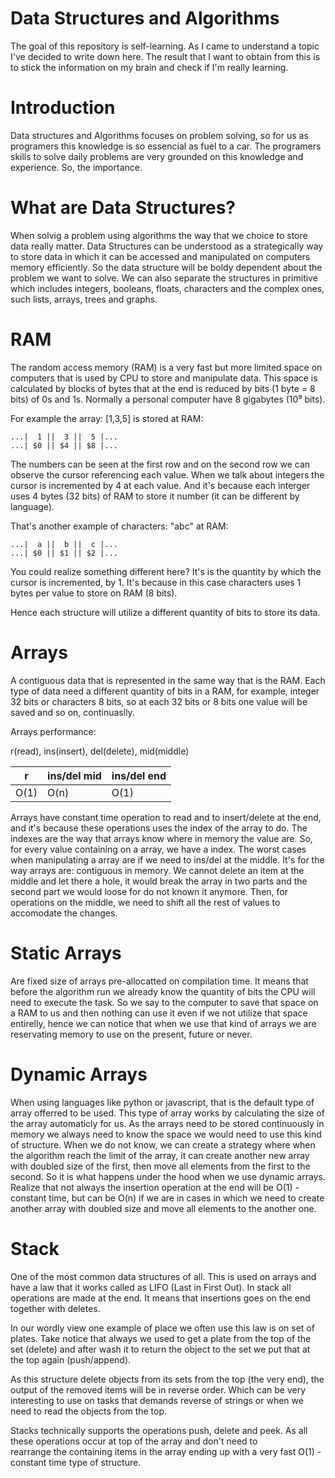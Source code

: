 # Data Structures and Algorithms

The goal of this repository is self-learning. As I came to understand a topic I've decided to write down here.
The result that I want to obtain from this is to stick the information on my brain and check if I'm really learning.

# Introduction

Data structures and Algorithms focuses on problem solving, so for us as programers this knowledge is so essencial as fuel to a car.
The programers skills to solve daily problems are very grounded on this knowledge and experience. So, the importance.

# What are Data Structures?

When solvig a problem using algorithms the way that we choice to store data really matter. 
Data Structures can be understood as a strategically way to store data in which it can be accessed and manipulated on computers memory efficiently.
So the data structure will be boldy dependent about the problem we want to solve. 
We can also separate the structures in primitive which includes integers, booleans, floats, characters and the complex ones, such lists, arrays, trees and graphs.

# RAM

The random access memory (RAM) is a very fast but more limited space on computers that is used by CPU to store and manipulate data.
This space is calculated by blocks of bytes that at the end is reduced by bits (1 byte = 8 bits) of 0s and 1s. 
Normally a personal computer have 8 gigabytes (10⁹ bits).

For example the array: [1,3,5] is stored at RAM:

```
...|  1 ||  3 ||  5 |...
...| $0 || $4 || $8 |...
```

The numbers can be seen at the first row and on the second row we can observe the cursor referencing each value.
When we talk about integers the cursor is incremented by 4 at each value. And it's because each interger uses 4 bytes (32 bits) of RAM to store it number (it can be different by language).

That's another example of characters: "abc" at RAM:

```
...|  a ||  b ||  c |...
...| $0 || $1 || $2 |...
```

You could realize something different here? It's is the quantity by which the cursor is incremented, by 1.
It's because in this case characters uses 1 bytes per value to store on RAM (8 bits).

Hence each structure will utilize a different quantity of bits to store its data.

# Arrays
A contiguous data that is represented in the same way that is the RAM. Each type of data need a different quantity of bits in a RAM, for example, integer 32 bits or characters 8 bits, so at each 32 bits or 8 bits one value will be saved and so on, continuaslly.

Arrays performance:

r(read), ins(insert), del(delete), mid(middle)

|   r   | ins/del mid | ins/del end |
|  ---  | ----------- | ----------- |
|  O(1) | O(n)        | O(1)        |

Arrays have constant time operation to read and to insert/delete at the end, and it's because these operations uses the index of the array to do. The indexes are the way that arrays know where in memory the value are. So, for every value containing on a array, we have a index. The worst cases when manipulating a array are if we need to ins/del at the middle. It's for the way arrays are: contiguous in memory. We cannot delete an item at the middle and let there a hole, it would break the array in two parts and the second part we would loose for do not known it anymore. Then, for operations on the middle, we need to shift all the rest of values to accomodate the changes.

# Static Arrays
Are fixed size of arrays pre-allocatted on compilation time. It means that before the algorithm run we already know the quantity of bits the CPU will need to execute the task. So we say to the computer to save that space on a RAM to us and then nothing can use it even if we not utilize that space entirelly, hence we can notice that when we use that kind of arrays we are reservating memory to use on the present, future or never. 

# Dynamic Arrays
When using languages like python or javascript, that is the default type of array offerred to be used. This type of array works by calculating the size of the array automaticly for us. As the arrays need to be stored continuously in memory we always need to know the space we would need to use this kind of structure. When we do not know, we can create a strategy where when the algorithm reach the limit of the array, it can create another new array with doubled size of the first, then move all elements from the first to the second. So it is what happens under the hood when we use dynamic arrays.
Realize that not always the insertion operation at the end will be O(1) - constant time, but can be O(n) if we are in cases in which we need to create another array with doubled size and move all elements to the another one.

# Stack
One of the most common data structures of all. This is used on arrays and have a law that it works called as LIFO (Last in First Out). In stack all operations are made at the end. It means that insertions goes on the end together with deletes.

In our wordly view one example of place we often use this law is on set of plates. Take notice that always we used to get a plate from the top of the set (delete) and after wash it to return the object to the set we put that at the top again (push/append).

As this structure delete objects from its sets from the top (the very end), the output of the removed items will be in reverse order. Which can be very interesting to use on tasks that demands reverse of strings or when we need to read the objects from the top.

Stacks technically supports the operations push, delete and peek. As all these operations occur at top of the array and don't need to rearrange the containing items in the array ending up with a very fast O(1) - constant time type of structure.


